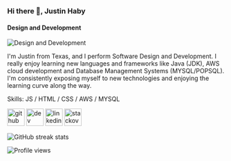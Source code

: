 ### Hi there 👋, Justin Haby
#### Design and Development
![Design and Development](https://pbs.twimg.com/profile_banners/1562900728313958400/1673431925/1080x360)

I'm Justin from Texas, and I perform Software Design and Development. I really enjoy learning new languages and frameworks like Java (JDK), AWS cloud development and Database Management Systems (MYSQL/POPSQL). I'm consistently exposing myself to new technologies and enjoying the learning curve along the way. 

Skills: JS / HTML / CSS / AWS / MYSQL

[<img src='https://cdn.jsdelivr.net/npm/simple-icons@3.0.1/icons/github.svg' alt='github' height='40'>](https://github.com/JustinHaby)  [<img src='https://cdn.jsdelivr.net/npm/simple-icons@3.0.1/icons/dev-dot-to.svg' alt='dev' height='40'>](https://dev.to/JustinHaby)  [<img src='https://cdn.jsdelivr.net/npm/simple-icons@3.0.1/icons/linkedin.svg' alt='linkedin' height='40'>](https://www.linkedin.com/in/JustinHaby/)  [<img src='https://cdn.jsdelivr.net/npm/simple-icons@3.0.1/icons/stackoverflow.svg' alt='stackoverflow' height='40'>](https://stackoverflow.com/users/JustinHaby)  

![GitHub streak stats](https://streak-stats.demolab.com/?user=JustinHaby)  

![Profile views](https://gpvc.arturio.dev/JustinHaby)  





